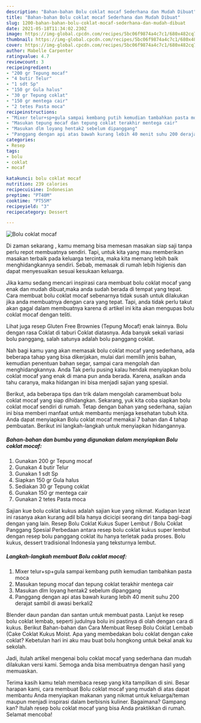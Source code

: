 ```yaml
---
description: "Bahan-bahan Bolu coklat mocaf Sederhana dan Mudah Dibuat"
title: "Bahan-bahan Bolu coklat mocaf Sederhana dan Mudah Dibuat"
slug: 1200-bahan-bahan-bolu-coklat-mocaf-sederhana-dan-mudah-dibuat
date: 2021-05-18T11:34:02.230Z
image: https://img-global.cpcdn.com/recipes/5bc06f9874a4c7c1/680x482cq70/bolu-coklat-mocaf-foto-resep-utama.jpg
thumbnail: https://img-global.cpcdn.com/recipes/5bc06f9874a4c7c1/680x482cq70/bolu-coklat-mocaf-foto-resep-utama.jpg
cover: https://img-global.cpcdn.com/recipes/5bc06f9874a4c7c1/680x482cq70/bolu-coklat-mocaf-foto-resep-utama.jpg
author: Mabelle Carpenter
ratingvalue: 4.7
reviewcount: 3
recipeingredient:
- "200 gr Tepung mocaf"
- "4 butir Telur"
- "1 sdt Sp"
- "150 gr Gula halus"
- "30 gr Tepung coklat"
- "150 gr mentega cair"
- "2 tetes Pasta moca"
recipeinstructions:
- "Mixer telur+sp+gula sampai kembang putih kemudian tambahkan pasta moca"
- "Masukan tepung mocaf dan tepung coklat terakhir mentega cair"
- "Masukan dlm loyang hentak2 sebelum dipanggang"
- "Panggang dengan api atas bawah kurang lebih 40 menit suhu 200 derajat sambil di awasi berkali2"
categories:
- Resep
tags:
- bolu
- coklat
- mocaf

katakunci: bolu coklat mocaf 
nutrition: 239 calories
recipecuisine: Indonesian
preptime: "PT40M"
cooktime: "PT55M"
recipeyield: "3"
recipecategory: Dessert

---
```



![Bolu coklat mocaf](https://img-global.cpcdn.com/recipes/5bc06f9874a4c7c1/680x482cq70/bolu-coklat-mocaf-foto-resep-utama.jpg)

Di zaman  sekarang , kamu memang bisa memesan masakan siap saji tanpa perlu repot membuatnya sendiri. Tapi, untuk kita yang mau memberikan masakan terbaik pada keluarga tercinta, maka kita memang lebih baik menghidangkannya sendiri. Sebab, memasak di rumah lebih higienis dan dapat menyesuaikan sesuai kesukaan keluarga.

Jika kamu sedang mencari inspirasi cara membuat bolu coklat mocaf yang enak dan mudah dibuat,maka anda sudah berada di tempat yang tepat. Cara membuat bolu coklat mocaf  sebenarnya tidak susah untuk dilakukan jika anda membuatnya dengan cara yang tepat. Tapi, anda tidak perlu takut akan gagal dalam membuatnya 
karena di artikel ini kita akan mengupas bolu coklat mocaf dengan teliti.  

Lihat juga resep Gluten Free Brownies (Tepung Mocaf) enak lainnya. Bolu dengan rasa Coklat di taburi Coklat diatasnya. Ada banyak sekali variasi bolu panggang, salah satunya adalah bolu panggang coklat.

Nah bagi kamu yang akan memasak bolu coklat mocaf yang sederhana, ada beberapa tahap yang bisa dikerjakan, mulai dari memilih jenis bahan, kemudian penentuan bahan segar, sampai cara mengolah dan menghidangkannya. Anda Tak perlu pusing kalau hendak menyiapkan bolu coklat mocaf yang enak di mana pun anda berada. Karena, asalkan anda  tahu caranya, maka hidangan ini bisa menjadi sajian yang spesial.

Berikut, ada beberapa tips dan trik dalam mengolah caramembuat bolu coklat mocaf yang siap dihidangkan. Sekarang, yuk kita coba siapkan bolu coklat mocaf sendiri di rumah. Tetap dengan bahan yang sederhana, sajian ini bisa memberi manfaat untuk membantu menjaga kesehatan tubuh kita. Anda dapat menyiapkan Bolu coklat mocaf memakai 7 bahan dan 4 tahap pembuatan. Berikut ini langkah-langkah untuk menyiapkan hidangannya.

<!--inarticleads1-->

##### Bahan-bahan dan bumbu yang digunakan dalam menyiapkan Bolu coklat mocaf:

1. Gunakan 200 gr Tepung mocaf
1. Gunakan 4 butir Telur
1. Gunakan 1 sdt Sp
1. Siapkan 150 gr Gula halus
1. Sediakan 30 gr Tepung coklat
1. Gunakan 150 gr mentega cair
1. Gunakan 2 tetes Pasta moca


Sajian kue bolu coklat kukus adalah sajian kue yang nikmat. Kudapan lezat ini rasanya akan kurang adil bila hanya dicicipi seorang diri tanpa bagi-bagi dengan yang lain. Resep Bolu Coklat Kukus Super Lembut / Bolu Coklat Panggang Spesial Perbedaan antara resep bolu coklat kukus super lembut dengan resep bolu panggang coklat itu hanya terletak pada proses. Bolu kukus, dessert tradisional Indonesia yang teksturnya lembut. 

<!--inarticleads2-->

##### Langkah-langkah membuat Bolu coklat mocaf:

1. Mixer telur+sp+gula sampai kembang putih kemudian tambahkan pasta moca
1. Masukan tepung mocaf dan tepung coklat terakhir mentega cair
1. Masukan dlm loyang hentak2 sebelum dipanggang
1. Panggang dengan api atas bawah kurang lebih 40 menit suhu 200 derajat sambil di awasi berkali2


Blender daun pandan dan santan untuk membuat pasta. Lanjut ke resep bolu coklat lembab, seperti judulnya bolu ini pastinya di olah dengan cara di kukus. Berikut Bahan-bahan dan Cara Membuat Resep Bolu Coklat Lembab (Cake Coklat Kukus Moist. Apa yang membedakan bolu coklat dengan cake coklat? Kebetulan hari ini aku mau buat bolu hongkong untuk bekal anak ku sekolah. 

Jadi, itulah artikel mengenai  bolu coklat mocaf  yang sederhana dan mudah dilakukan versi kami. Semoga anda bisa membuatnya dengan hasil yang memuaskan. 

Terima kasih kamu telah membaca resep yang kita tampilkan di sini. Besar harapan kami, cara membuat  Bolu coklat mocaf yang mudah di atas dapat membantu Anda menyiapkan makanan yang nikmat untuk keluarga/teman maupun menjadi inspirasi dalam berbisnis kuliner. Bagaimana? Gampang kan? Itulah resep bolu coklat mocaf yang bisa Anda praktikkan di rumah. Selamat mencoba!

